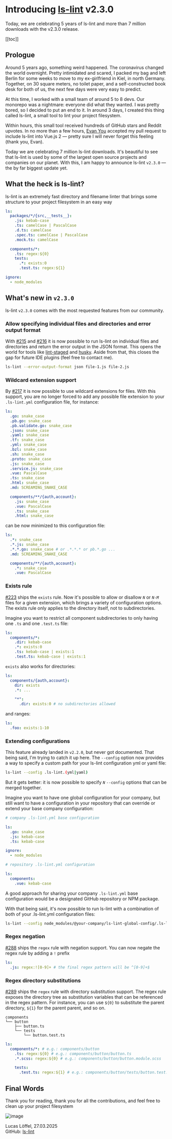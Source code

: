 # Introducing [ls-lint](https://github.com/loeffel-io/ls-lint) v2.3.0

Today, we are celebrating 5 years of ls-lint and more than 7 million downloads with the v2.3.0 release.

[[toc]]

## Prologue

Around 5 years ago, something weird happened. The coronavirus changed the world overnight. Pretty intimidated and scared, I packed
my bag and left Berlin for some weeks to move to my ex-girlfriend in Kiel, in north Germany. Together, on 30 square
meters, no toilet paper, and a self-constructed book desk for both of us, the next few days were very easy to predict.

At this time, I worked with a small team of around 5 to 8 devs.
Our monorepo was a nightmare: everyone did what they wanted.
I was pretty bored, so I decided to put an end to it.
In around 3 days, I created this thing called ls-lint, a small tool to lint your project filesystem.

Within hours, this small tool received hundreds of GitHub stars and Reddit upvotes. In no more than a few
hours, [Evan You](https://github.com/yyx990803) accepted my pull request to include ls-lint into Vue.js 2 — pretty sure
I will never forget this feeling (thank you, Evan).

Today we are celebrating 7 million ls-lint downloads. It's beautiful to see that ls-lint is used by some of the largest
open source projects and companies on our planet. With this, I am happy to announce ls-lint `v2.3.0` — the by far biggest
update yet.

## What the heck is ls-lint?

ls-lint is an extremely fast directory and filename linter that brings some structure to your project filesystem in an
easy way

```yaml
ls:
  packages/*/{src,__tests__}:
    .js: kebab-case
    .ts: camelCase | PascalCase
    .d.ts: camelCase
    .spec.ts: camelCase | PascalCase
    .mock.ts: camelCase

  components/*:
    .ts: regex:${0}
    tests:
      .*: exists:0
      .test.ts: regex:${1}

ignore:
  - node_modules
```

## What's new in `v2.3.0`

ls-lint `v2.3.0` comes with the most requested features from our community.

### Allow specifying individual files and directories and error output format

With [#215](https://github.com/loeffel-io/ls-lint/pull/215) and [#216](https://github.com/loeffel-io/ls-lint/pull/216)
it is now possible to run ls-lint on individual files and directories and return the error output in the JSON format.
This opens the world for tools like [lint-staged](https://github.com/lint-staged/lint-staged)
and [husky](https://github.com/typicode/husky).
Aside from that, this closes the gap for future IDE plugins (feel free to contact me).

```bash
ls-lint --error-output-format json file-1.js file-2.js
```

### Wildcard extension support

By [#217](https://github.com/loeffel-io/ls-lint/pull/217) it is now possible to use wildcard extensions for files.
With this support, you are no longer forced to add any possible file extension to your `.ls-lint.yml` configuration
file, for instance:

```yaml
ls:
  .go: snake_case
  .pb.go: snake_case
  .pb.validate.go: snake_case
  .json: snake_case
  .yaml: snake_case
  .tf: snake_case
  .yml: snake_case
  .bzl: snake_case
  .sh: snake_case
  .proto: snake_case
  .js: snake_case
  .service.js: snake_case
  .vue: PascalCase
  .ts: snake_case
  .html: snake_case
  .md: SCREAMING_SNAKE_CASE

  components/**/{auth,account}:
    .js: snake_case
    .vue: PascalCase
    .ts: snake_case
    .html: snake_case
```

can be now minimized to this configuration file:

```yaml
ls:
  .*: snake_case
  .*.js: snake_case
  .*.*.go: snake_case # or .*.*.* or pb.*.go ...
  .md: SCREAMING_SNAKE_CASE

  components/**/{auth,account}:
    .*: snake_case
    .vue: PascalCase
```

### Exists rule

[#223](https://github.com/loeffel-io/ls-lint/pull/223) ships the `exists` rule. Now it's possible to allow or disallow
_`N`_ or _`N-M`_ files for a given extension, which brings a variety of configuration options.
The exists rule only applies to the directory itself, not to subdirectories.

Imagine you want to restrict all component subdirectories to only having one `.ts` and one `.test.ts` file:

```yaml
ls:
  components/*:
    .dir: kebab-case
    .*: exists:0
    .ts: kebab-case | exists:1
    .test.ts: kebab-case | exists:1
```

`exists` also works for directories:

```yaml
ls:
  components/{auth,account}:
    dir: exists
    .*: ...

    "*":
      .dir: exists:0 # no subdirectories allowed
```

and ranges:

```yaml
ls:
  .foo: exists:1-10
```

### Extending configurations

This feature already landed in `v2.2.0`, but never got documented. That being said, I'm trying to catch it up here.
The `--config` option now provides a way to specify a custom path for your ls-lint configuration yml or yaml file:

```bash
ls-lint --config .ls-lint.(yml|yaml)
```

But it gets better: it is now possible to specify _`N`_ `--config` options that can be merged together.

Imagine you want to have one global configuration for your company, but still want to have a configuration in your
repository that can override or extend your base company configuration:

```yaml
# company .ls-lint.yml base configuration

ls:
  .go: snake_case
  .js: kebab-case
  .ts: kebab-case

ignore:
  - node_modules
```

```yaml
# repository .ls-lint.yml configuration

ls:
  components:
    .vue: kebab-case
```

A good approach for sharing your company `.ls-lint.yml` base configuration would be a designated GitHub repository or
NPM package.

With that being said, it's now possible to run ls-lint with a combination of both of your .ls-lint.yml configuration
files:

```bash
ls-lint --config node_modules/@your-company/ls-lint-global-config/.ls-lint.yml --config .ls-lint.yml
```

### Regex negation

[#288](https://github.com/loeffel-io/ls-lint/pull/288) ships the `regex` rule with negation support.
You can now negate the regex rule by adding a `!` prefix

```yaml
ls:
  .js: regex:![0-9]+ # the final regex pattern will be ^[0-9]+$
```

### Regex directory substitutions

[#289](https://github.com/loeffel-io/ls-lint/pull/289) ships the `regex` rule with directory substitution support.
The regex rule exposes the directory tree as substitution variables that can be referenced in the regex pattern.
For instance, you can use `${0}` to substitute the parent directory, `${1}` for the parent parent, and so on.

```text
components
└── button
    ├── button.ts
    └── tests
        └── button.test.ts
```

```yaml
ls:
  components/*: # e.g.: components/button
    .ts: regex:${0} # e.g.: components/button/button.ts
    .*.scss: regex:${0} # e.g.: components/button/button.module.scss

    tests:
      .test.ts: regex:${1} # e.g.: components/button/tests/button.test.ts
```

## Final Words

Thank you for reading, thank you for all the contributions, and feel free to clean up your project filesystem

<img src="/blog-v2-3-0.png" alt="image" style="max-width:500px;">

Lucas Löffel, 27.03.2025  
GitHub: [ls-lint](https://github.com/loeffel-io/ls-lint)
